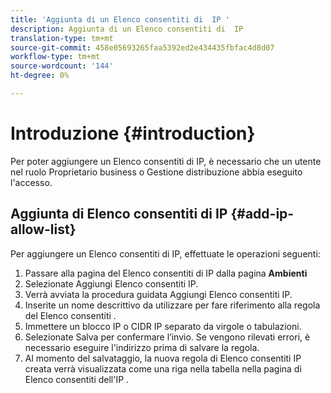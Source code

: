 ```yaml
---
title: 'Aggiunta di un Elenco consentiti di  IP '
description: Aggiunta di un Elenco consentiti di  IP
translation-type: tm+mt
source-git-commit: 458e05693265faa5392ed2e434435fbfac4d8d07
workflow-type: tm+mt
source-wordcount: '144'
ht-degree: 0%

---
```



# Introduzione {#introduction}

Per poter aggiungere un Elenco consentiti di  IP, è necessario che un utente nel ruolo Proprietario business o Gestione distribuzione abbia eseguito l&#39;accesso.

## Aggiunta di Elenco consentiti di  IP {#add-ip-allow-list}

Per aggiungere un Elenco consentiti di  IP, effettuate le operazioni seguenti:

1. Passare alla pagina del Elenco consentiti di  IP dalla pagina **Ambienti**
1. Selezionate Aggiungi Elenco consentiti  IP.
1. Verrà avviata la procedura guidata Aggiungi Elenco consentiti  IP.
1. Inserite un nome descrittivo da utilizzare per fare riferimento alla regola del Elenco consentiti .
1. Immettere un blocco IP o CIDR IP separato da virgole o tabulazioni.
1. Selezionate Salva per confermare l’invio. Se vengono rilevati errori, è necessario eseguire l&#39;indirizzo prima di salvare la regola.
1. Al momento del salvataggio, la nuova regola di Elenco consentiti  IP creata verrà visualizzata come una riga nella tabella nella pagina di Elenco consentiti dell&#39;IP .
